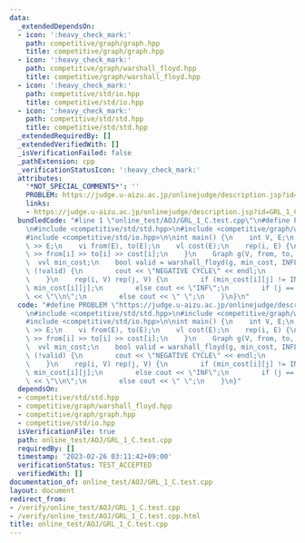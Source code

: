 ```yaml
---
data:
  _extendedDependsOn:
  - icon: ':heavy_check_mark:'
    path: competitive/graph/graph.hpp
    title: competitive/graph/graph.hpp
  - icon: ':heavy_check_mark:'
    path: competitive/graph/warshall_floyd.hpp
    title: competitive/graph/warshall_floyd.hpp
  - icon: ':heavy_check_mark:'
    path: competitive/std/io.hpp
    title: competitive/std/io.hpp
  - icon: ':heavy_check_mark:'
    path: competitive/std/std.hpp
    title: competitive/std/std.hpp
  _extendedRequiredBy: []
  _extendedVerifiedWith: []
  _isVerificationFailed: false
  _pathExtension: cpp
  _verificationStatusIcon: ':heavy_check_mark:'
  attributes:
    '*NOT_SPECIAL_COMMENTS*': ''
    PROBLEM: https://judge.u-aizu.ac.jp/onlinejudge/description.jsp?id=GRL_1_C
    links:
    - https://judge.u-aizu.ac.jp/onlinejudge/description.jsp?id=GRL_1_C
  bundledCode: "#line 1 \"online_test/AOJ/GRL_1_C.test.cpp\"\n#define PROBLEM \"https://judge.u-aizu.ac.jp/onlinejudge/description.jsp?id=GRL_1_C\"\
    \n#include <competitive/std/std.hpp>\n#include <competitive/graph/warshall_floyd.hpp>\n\
    #include <competitive/std/io.hpp>\n\nint main() {\n    int V, E;\n    cin >> V\
    \ >> E;\n    vi from(E), to(E);\n    vl cost(E);\n    rep(i, E) {\n        cin\
    \ >> from[i] >> to[i] >> cost[i];\n    }\n    Graph g(V, from, to, cost);\n  \
    \  vvl min_cost;\n    bool valid = warshall_floyd(g, min_cost, INFL);\n    if\
    \ (!valid) {\n        cout << \"NEGATIVE CYCLE\" << endl;\n        return 0;\n\
    \    }\n    rep(i, V) rep(j, V) {\n        if (min_cost[i][j] != INFL) cout <<\
    \ min_cost[i][j];\n        else cout << \"INF\";\n        if (j == V - 1) cout\
    \ << \"\\n\";\n        else cout << \" \";\n    }\n}\n"
  code: "#define PROBLEM \"https://judge.u-aizu.ac.jp/onlinejudge/description.jsp?id=GRL_1_C\"\
    \n#include <competitive/std/std.hpp>\n#include <competitive/graph/warshall_floyd.hpp>\n\
    #include <competitive/std/io.hpp>\n\nint main() {\n    int V, E;\n    cin >> V\
    \ >> E;\n    vi from(E), to(E);\n    vl cost(E);\n    rep(i, E) {\n        cin\
    \ >> from[i] >> to[i] >> cost[i];\n    }\n    Graph g(V, from, to, cost);\n  \
    \  vvl min_cost;\n    bool valid = warshall_floyd(g, min_cost, INFL);\n    if\
    \ (!valid) {\n        cout << \"NEGATIVE CYCLE\" << endl;\n        return 0;\n\
    \    }\n    rep(i, V) rep(j, V) {\n        if (min_cost[i][j] != INFL) cout <<\
    \ min_cost[i][j];\n        else cout << \"INF\";\n        if (j == V - 1) cout\
    \ << \"\\n\";\n        else cout << \" \";\n    }\n}"
  dependsOn:
  - competitive/std/std.hpp
  - competitive/graph/warshall_floyd.hpp
  - competitive/graph/graph.hpp
  - competitive/std/io.hpp
  isVerificationFile: true
  path: online_test/AOJ/GRL_1_C.test.cpp
  requiredBy: []
  timestamp: '2023-02-26 03:11:42+09:00'
  verificationStatus: TEST_ACCEPTED
  verifiedWith: []
documentation_of: online_test/AOJ/GRL_1_C.test.cpp
layout: document
redirect_from:
- /verify/online_test/AOJ/GRL_1_C.test.cpp
- /verify/online_test/AOJ/GRL_1_C.test.cpp.html
title: online_test/AOJ/GRL_1_C.test.cpp
---
```

